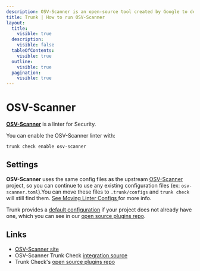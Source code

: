 ```yaml
---
description: OSV-Scanner is an open-source tool created by Google to detect vulnerabilities in projects by scanning dependencies against the OSV database.
title: Trunk | How to run OSV-Scanner
layout:
  title:
    visible: true
  description:
    visible: false
  tableOfContents:
    visible: true
  outline:
    visible: true
  pagination:
    visible: true
---
```


# OSV-Scanner

[**OSV-Scanner**](https://github.com/google/osv-scanner) is a linter for Security.

You can enable the OSV-Scanner linter with:

```shell
trunk check enable osv-scanner
```

## Settings

**OSV-Scanner** uses the same config files as the
upstream [OSV-Scanner](https://github.com/google/osv-scanner) project, so you can continue to use any
existing configuration files (ex: `osv-scanner.toml`).You can move these files to `.trunk/configs` and `trunk check` will still find them. [See Moving Linter Configs ](..#moving-linter-configs) for more info.

Trunk provides a [default configuration](https://github.com/trunk-io/plugins/tree/main/linters/osv-scanner) if your project does not already have one,
which you can see in our [open source plugins repo]().



## Links

* [OSV-Scanner site](https://github.com/google/osv-scanner)
* OSV-Scanner Trunk Check [integration source](https://github.com/trunk-io/plugins/tree/main/linters/osv-scanner)
* Trunk Check's [open source plugins repo](https://github.com/trunk-io/plugins/tree/main)
